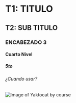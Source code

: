 # T1: TITULO #
## T2: SUB TITULO
### ENCABEZADO 3
#### Cuarto Nivel
##### 5to
###### ¿Cuando usar?

![Image of Yaktocat by course](https://octodex.github.com/images/yaktocat.png)
